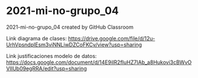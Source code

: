 # 2021-mi-no-grupo_04
2021-mi-no-grupo_04 created by GitHub Classroom

Link diagrama de clases:
https://drive.google.com/file/d/12u-UrhVpsndpIEsm3viNNLiwDZCoFKCv/view?usp=sharing

Link justificaciones modelo de datos:
https://docs.google.com/document/d/14E9iIR2fIuHZ7IAb_a8Hukovi3cBWvOVIIUb09egRRA/edit?usp=sharing
